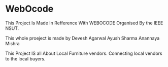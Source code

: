 # WebOcode
This Project Is Made In Refference With WEBOCODE Organised By the IEEE NSUT.

This whole proeject is made by 
Devesh Agarwal
Ayush Sharma
Anannaya Mishra


This Project IS all About Local Furniture vendors.
Connecting local vendors to the local buyers.
